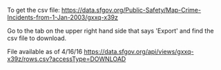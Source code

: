To get the csv file:
https://data.sfgov.org/Public-Safety/Map-Crime-Incidents-from-1-Jan-2003/gxxq-x39z

Go to the tab on the upper right hand side that says 'Export' and find the csv file to download.

File available as of 4/16/16 https://data.sfgov.org/api/views/gxxq-x39z/rows.csv?accessType=DOWNLOAD
